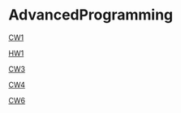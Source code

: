 # AdvancedProgramming

<a href="https://busenurkaraca.github.io/AdvancedProgramming/ArrayDemoNewFile.html" rel="nofollow">CW1</a>

<a href="https://busenurkaraca.github.io/AdvancedProgramming/CourseData.html" rel="nofollow">HW1</a>

<a href="https://busenurkaraca.github.io/AdvancedProgramming/inspector.html" rel="nofollow">CW3</a>

<a href="https://busenurkaraca.github.io/AdvancedProgramming/index.html" rel="nofollow">CW4</a>

<a href="https://busenurkaraca.github.io/AdvancedProgramming/Timing.html" rel="nofollow">CW6</a>

